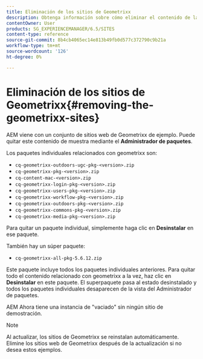 ```yaml
---
title: Eliminación de los sitios de Geometrixx
description: Obtenga información sobre cómo eliminar el contenido de la Geometrixx de ejemplo.
contentOwner: User
products: SG_EXPERIENCEMANAGER/6.5/SITES
content-type: reference
source-git-commit: 8b4cb4065ec14e813b49fb0d577c372790c9b21a
workflow-type: tm+mt
source-wordcount: '126'
ht-degree: 0%

---
```



# Eliminación de los sitios de Geometrixx{#removing-the-geometrixx-sites}

AEM viene con un conjunto de sitios web de Geometrixx de ejemplo. Puede quitar este contenido de muestra mediante el **Administrador de paquetes**.

Los paquetes individuales relacionados con geometrixx son:

* `cq-geometrixx-outdoors-ugc-pkg-<version>.zip`
* `cq-geometrixx-pkg-<version>.zip`
* `cq-content-mac-<version>.zip`
* `cq-geometrixx-login-pkg-<version>.zip`
* `cq-geometrixx-users-pkg-<version>.zip`
* `cq-geometrixx-workflow-pkg-<version>.zip`
* `cq-geometrixx-outdoors-pkg-<version>.zip`
* `cq-geometrixx-commons-pkg-<version>.zip`
* `cq-geometrixx-media-pkg-<version>.zip`

Para quitar un paquete individual, simplemente haga clic en **Desinstalar** en ese paquete.

También hay un súper paquete:

* `cq-geometrixx-all-pkg-5.6.12.zip`

Este paquete incluye todos los paquetes individuales anteriores. Para quitar todo el contenido relacionado con geometrixx a la vez, haz clic en **Desinstalar** en este paquete. El superpaquete pasa al estado desinstalado y todos los paquetes individuales desaparecen de la vista del Administrador de paquetes.

AEM Ahora tiene una instancia de &quot;vaciado&quot; sin ningún sitio de demostración.

>[!NOTE]
>
>Al actualizar, los sitios de Geometrixx se reinstalan automáticamente. Elimine los sitios web de Geometrixx después de la actualización si no desea estos ejemplos.

